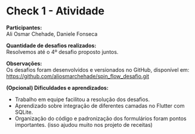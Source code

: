 # Check 1 - Atividade

**Participantes:**  
Ali Osmar Chehade, Daniele Fonseca

**Quantidade de desafios realizados:**  
Resolvemos até o 4º desafio proposto juntos.

**Observações:**  
Os desafios foram desenvolvidos e versionados no GitHub, disponível em:  
https://github.com/aliosmarchehade/spin_flow_desafio.git

**(Opcional) Dificuldades e aprendizados:**  
- Trabalho em equipe facilitou a resolução dos desafios.  
- Aprendizado sobre integração de diferentes camadas no Flutter com SQLite.  
- Organização do código e padronização dos formulários foram pontos importantes. (isso ajudou muito nos projeto de receitas)
